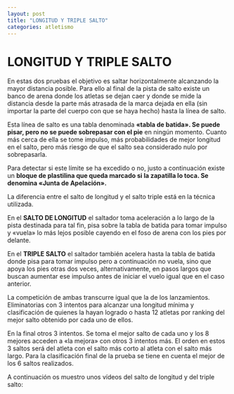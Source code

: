 ```yaml
---
layout: post
title: "LONGITUD Y TRIPLE SALTO"
categories: atletismo
---
```


# LONGITUD Y TRIPLE SALTO

En estas dos pruebas el objetivo es saltar horizontalmente alcanzando la mayor distancia posible. Para ello al final de la pista de salto existe un banco de arena donde los atletas se dejan caer y donde se mide la distancia desde la parte más atrasada de la marca dejada en ella (sin importar la parte del cuerpo con que se haya hecho) hasta la línea de salto.

Esta línea de salto es una tabla denominada **«tabla de batida». Se puede pisar, pero no se puede sobrepasar con el pie** en ningún momento. Cuanto más cerca de ella se tome impulso, más probabilidades de mejor longitud en el salto, pero más riesgo de que el salto sea considerado nulo por sobrepasarla.

Para detectar si este límite se ha excedido o no, justo a continuación existe un **bloque de plastilina que queda marcado si la zapatilla lo toca. Se denomina «Junta de Apelación».**

La diferencia entre el salto de longitud y el salto triple está en la técnica utilizada.

En el **SALTO DE LONGITUD** el saltador toma aceleración a lo largo de la pista destinada para tal fin, pisa sobre la tabla de batida para tomar impulso y «vuela» lo más lejos posible cayendo en el foso de arena con los pies por delante.

En el **TRIPLE SALTO** el saltador también acelera hasta la tabla de batida donde pisa para tomar impulso pero a continuación no vuela, sino que apoya los pies otras dos veces, alternativamente, en pasos largos que buscan aumentar ese impulso antes de iniciar el vuelo igual que en el caso anterior.

La competición de ambas transcurre igual que la de los lanzamientos. Eliminatorias con 3 intentos para alcanzar una longitud mínima y clasificación de quienes la hayan logrado o hasta 12 atletas por ranking del mejor salto obtenido por cada uno de ellos.

En la final otros 3 intentos. Se toma el mejor salto de cada uno y los 8 mejores acceden a «la mejora» con otros 3 intentos más. El orden en estos 3 saltos será del atleta con el salto más corto al atleta con el salto más largo. Para la clasificación final de la prueba se tiene en cuenta el mejor de los 6 saltos realizados.

A continuación os muestro unos vídeos del salto de longitud y del triple salto:
